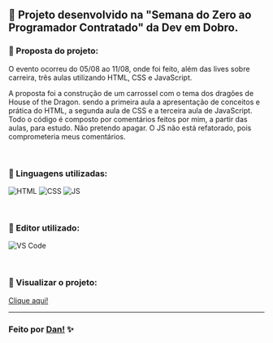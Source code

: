 ## 👾 Projeto desenvolvido na "Semana do Zero ao Programador Contratado" da Dev em Dobro. <br>

### 📌 Proposta do projeto:

O evento ocorreu do 05/08 ao 11/08, onde foi feito, além das lives sobre carreira, três aulas utilizando HTML, CSS e JavaScript.

A proposta foi a construção de um carrossel com o tema dos dragões de House of the Dragon. sendo a primeira aula a apresentação de conceitos e prática do HTML, a segunda aula de CSS e a terceira aula de JavaScript. 
Todo o código é composto por comentários feitos por mim, a partir das aulas, para estudo. Não pretendo apagar. 
O JS não está refatorado, pois comprometeria meus comentários. 

<br>

### 📌 Linguagens utilizadas:

![HTML](https://img.shields.io/badge/-HTML5-E34F26?style=for-the-badge&logo=html5&logoColor=white) 
![CSS](https://img.shields.io/badge/-CSS3-1572B6?style=for-the-badge&logo=css3&logoColor=white)
![JS](https://img.shields.io/badge/-JavaScript-fffd09?style=for-the-badge&logo=javascript&logoColor=black)

<br>

### 📌 Editor utilizado:

![VS Code](https://img.shields.io/badge/Visual_Studio_Code-0078D4?style=for-the-badge)

<br>

### 📌 Visualizar o projeto:

[Clique aqui!](https://danvasquesc.github.io/projeto-carrossel-devemdobro/)

---

### Feito por [Dan!](https://github.com/danvasquesc) ✨
